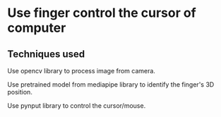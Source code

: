 # Use finger control the cursor of computer
 
 
## Techniques used
Use opencv library to process image from camera.

Use pretrained model from mediapipe library to identify the finger's 3D position.

Use pynput library to control the cursor/mouse.
